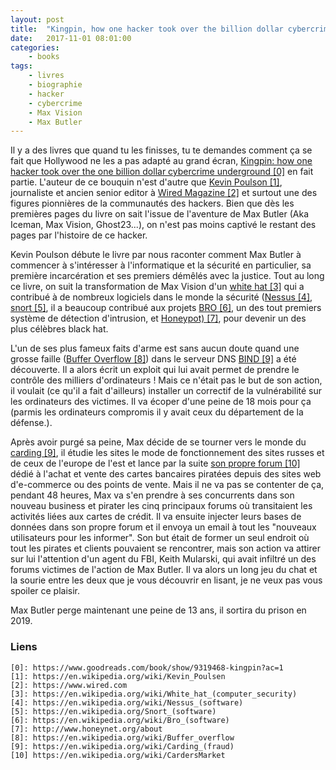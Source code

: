 ```yaml
---
layout: post
title:  "Kingpin, how one hacker took over the billion dollar cybercrime underground"
date:   2017-11-01 08:01:00
categories:
    - books
tags:
    - livres
    - biographie
    - hacker
    - cybercrime
    - Max Vision
    - Max Butler
---
```


Il y a des livres que quand tu les finisses, tu te demandes comment ça se fait que Hollywood ne les a pas adapté au grand écran, [Kingpin: how one hacker took over the one billion dollar cybercrime underground \[0\]][0] en fait partie. L'auteur de ce bouquin n'est d'autre que [Kevin Poulson \[1\]][1], journaliste et ancien senior editor à [Wired Magazine \[2\]][2] et surtout une des figures pionnières de la communautés des hackers. Bien que dès les premières pages du livre on sait l'issue de l'aventure de Max Butler (Aka Iceman, Max Vision, Ghost23...), on n'est pas moins captivé le restant des pages par l'histoire de ce hacker.

Kevin Poulson débute le livre par nous raconter comment Max Butler à commencer à s'intéresser à l'informatique et la sécurité en particulier, sa première incarcération et ses premiers démêlés avec la justice. Tout au long ce livre, on suit la transformation de Max Vision d'un [white hat \[3\]][3] qui a contribué à de nombreux logiciels dans le monde la sécurité ([Nessus \[4\]][4], [snort \[5\]][5], il a beaucoup contribué aux projets  [BRO \[6\]][6], un des tout premiers système de détection d'intrusion, et [Honeypot) \[7\]][7], pour devenir un des plus célèbres black hat.

L'un de ses plus fameux faits d'arme est sans aucun doute quand une grosse faille ([Buffer Overflow \[8\]][8]) dans le serveur DNS [BIND \[9\]][9] a été découverte. Il a alors écrit un exploit qui lui avait permet de prendre le contrôle des milliers d'ordinateurs ! Mais ce n'était pas le but de son action, il voulait (ce qu'il a fait d'ailleurs) installer un correctif de la vulnérabilité sur les ordinateurs des victimes. Il va écoper d'une peine de 18 mois pour ça (parmis les ordinateurs compromis il y avait ceux du département de la défense.).

Après avoir purgé sa peine, Max décide de se tourner vers le monde du [carding \[9\]][9], il étudie les sites le mode de fonctionnement des sites russes et de ceux de l'europe de l'est et lance par la suite [son propre forum \[10\]][10] dédié à l'achat et vente des cartes bancaires piratées depuis des sites web d'e-commerce ou des points de vente. Mais il ne va pas se contenter de ça, pendant 48 heures, Max va s'en prendre à ses concurrents dans son nouveau business et pirater les cinq principaux forums où transitaient les activités liées aux cartes de crédit. Il va ensuite injecter leurs bases de données dans son propre forum et il envoya un email à tout les "nouveaux utilisateurs pour les informer". Son but était de former un seul endroit où tout les pirates et clients pouvaient se rencontrer, mais son action va attirer sur lui l'attention d'un agent du FBI, Keith Mularski, qui avait infiltré un des forums victimes de l'action de Max Butler. Il va alors un long jeu du chat et la sourie entre les deux que je vous découvrir en lisant, je ne veux pas vous spoiler ce plaisir.

Max Butler perge maintenant une peine de 13 ans, il sortira du prison en 2019.

### Liens
~~~
[0]: https://www.goodreads.com/book/show/9319468-kingpin?ac=1
[1]: https://en.wikipedia.org/wiki/Kevin_Poulsen
[2]: https://www.wired.com
[3]: https://en.wikipedia.org/wiki/White_hat_(computer_security)
[4]: https://en.wikipedia.org/wiki/Nessus_(software)
[5]: https://en.wikipedia.org/Snort_(software)
[6]: https://en.wikipedia.org/wiki/Bro_(software)
[7]: http://www.honeynet.org/about
[8]: https://en.wikipedia.org/wiki/Buffer_overflow
[9]: https://en.wikipedia.org/wiki/Carding_(fraud)
[10] https://en.wikipedia.org/wiki/CardersMarket
~~~
[0]: https://www.goodreads.com/book/show/9319468-kingpin?ac=1
[1]: https://en.wikipedia.org/wiki/Kevin_Poulsen
[2]: https://www.wired.com
[3]: https://en.wikipedia.org/wiki/White_hat_(computer_security)
[4]: https://en.wikipedia.org/wiki/Nessus_(software)
[5]: https://en.wikipedia.org/snort_(software)
[6]: https://en.wikipedia.org/wiki/Bro_(software)
[7]: http://www.honeynet.org/about
[8]: https://en.wikipedia.org/wiki/Buffer_overflow
[9]: https://en.wikipedia.org/wiki/Carding_(fraud)
[10]: https://en.wikipedia.org/wiki/CardersMarket

